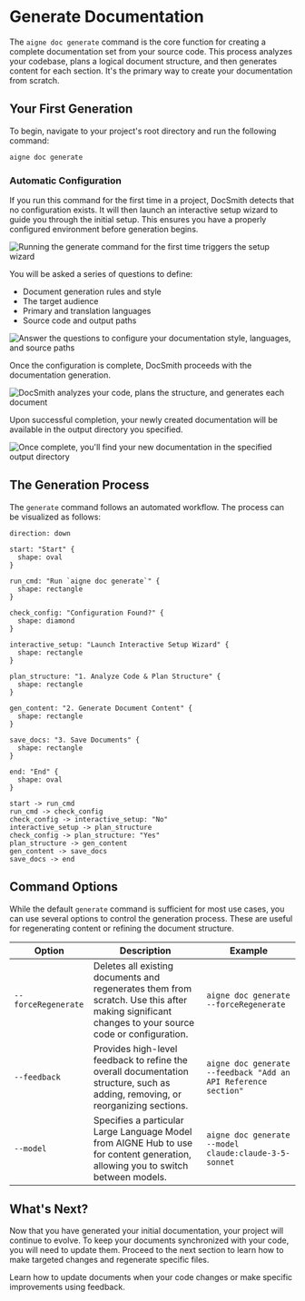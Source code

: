 # Generate Documentation

The `aigne doc generate` command is the core function for creating a complete documentation set from your source code. This process analyzes your codebase, plans a logical document structure, and then generates content for each section. It's the primary way to create your documentation from scratch.

## Your First Generation

To begin, navigate to your project's root directory and run the following command:

```bash
aigne doc generate
```

### Automatic Configuration

If you run this command for the first time in a project, DocSmith detects that no configuration exists. It will then launch an interactive setup wizard to guide you through the initial setup. This ensures you have a properly configured environment before generation begins.

![Running the generate command for the first time triggers the setup wizard](https://docsmith.aigne.io/image-bin/uploads/0c45a32667c5250e54194a61d9495965.png)

You will be asked a series of questions to define:

- Document generation rules and style
- The target audience
- Primary and translation languages
- Source code and output paths

![Answer the questions to configure your documentation style, languages, and source paths](https://docsmith.aigne.io/image-bin/uploads/fbedbfa256036ad6375a6c18047a75ad.png)

Once the configuration is complete, DocSmith proceeds with the documentation generation.

![DocSmith analyzes your code, plans the structure, and generates each document](https://docsmith.aigne.io/image-bin/uploads/d0766c19380a02eb8a6f8ce86a838849.png)

Upon successful completion, your newly created documentation will be available in the output directory you specified.

![Once complete, you'll find your new documentation in the specified output directory](https://docsmith.aigne.io/image-bin/uploads/0967443611408ad9d0042793d590b8fd.png)

## The Generation Process

The `generate` command follows an automated workflow. The process can be visualized as follows:

```d2
direction: down

start: "Start" {
  shape: oval
}

run_cmd: "Run `aigne doc generate`" {
  shape: rectangle
}

check_config: "Configuration Found?" {
  shape: diamond
}

interactive_setup: "Launch Interactive Setup Wizard" {
  shape: rectangle
}

plan_structure: "1. Analyze Code & Plan Structure" {
  shape: rectangle
}

gen_content: "2. Generate Document Content" {
  shape: rectangle
}

save_docs: "3. Save Documents" {
  shape: rectangle
}

end: "End" {
  shape: oval
}

start -> run_cmd
run_cmd -> check_config
check_config -> interactive_setup: "No"
interactive_setup -> plan_structure
check_config -> plan_structure: "Yes"
plan_structure -> gen_content
gen_content -> save_docs
save_docs -> end
```

## Command Options

While the default `generate` command is sufficient for most use cases, you can use several options to control the generation process. These are useful for regenerating content or refining the document structure.

| Option              | Description                                                                                                                              | Example                                                              |
|---------------------|------------------------------------------------------------------------------------------------------------------------------------------|----------------------------------------------------------------------|
| `--forceRegenerate` | Deletes all existing documents and regenerates them from scratch. Use this after making significant changes to your source code or configuration. | `aigne doc generate --forceRegenerate`                                 |
| `--feedback`        | Provides high-level feedback to refine the overall documentation structure, such as adding, removing, or reorganizing sections.           | `aigne doc generate --feedback "Add an API Reference section"`         |
| `--model`           | Specifies a particular Large Language Model from AIGNE Hub to use for content generation, allowing you to switch between models.       | `aigne doc generate --model claude:claude-3-5-sonnet`                |

## What's Next?

Now that you have generated your initial documentation, your project will continue to evolve. To keep your documents synchronized with your code, you will need to update them. Proceed to the next section to learn how to make targeted changes and regenerate specific files.

<x-card data-title="Update and Refine" data-icon="lucide:file-edit" data-href="/features/update-and-refine">
  Learn how to update documents when your code changes or make specific improvements using feedback.
</x-card>
